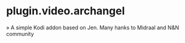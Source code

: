 # plugin.video.archangel
» A simple Kodi addon based on Jen.
Many hanks to Midraal and N&N community 